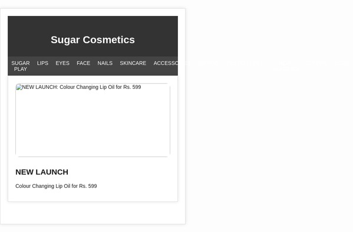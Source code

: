 <html lang="en">
<head>
    <meta charset="UTF-8">
    <meta name="viewport" content="width=device-width, initial-scale=1.0">
    <title>Sugar Cosmetics</title>
    <style>
        body {
            font-family: Arial, sans-serif;
            margin: 0;
            padding: 0;
        }
        .container {
            max-width: 1200px;
            margin: 40px auto;
            padding: 20px;
            background-color: white;
            border: 1px solid #ddd;
            box-shadow: 0 0 10px rgba(0, 0, 0, 0.1);
        }
        .header {
            background-color: #333;
            color: #fff;
            padding: 10px;
            text-align: center;
        }
        .nav {
            background-color: #444;
            padding: 10px;
            text-align: center;
        }
        .nav ul {
            list-style: none;
            margin: 0;
            padding: 0;
            display: flex;
            justify-content: space-between;
        }
        .nav li {
            margin-right: 20px;
        }
        .nav a {
            color: #fff;
            text-decoration: none;
        }
        .nav a:hover {
            color: #ccc;
        }
        .new-launch {
            background-color: #fff;
            padding: 20px;
            margin-bottom: 20px;
            border: 1px solid #ddd;
            box-shadow: 0 0 10px rgba(0, 0, 0, 0.1);
        }
        .new-launch img {
            width: 100%;
            height: 200px;
            object-fit: cover;
            border-radius: 10px;
        }
        .product {
            display: flex;
            flex-wrap: wrap;
            justify-content: space-between;
            margin-bottom: 20px;
        }
        .product-image {
            width: 40%;
            height: 200px;
            object-fit: cover;
            border-radius: 10px;
            margin-right: 20px;
        }
        .product-info {
            width: 60%;
            padding: 20px;
        }
        .product-info h1 {
            font-size: 24px;
            margin-bottom: 10px;
        }
        .product-info p {
            margin-bottom: 10px;
        }
        .product-info ul {
            list-style: none;
            margin: 0;
            padding: 0;
        }
        .product-info li {
            margin-bottom: 10px;
        }
        .product-info button {
            background-color: #333;
            color: #fff;
            border: none;
            padding: 10px 20px;
            font-size: 16px;
            cursor: pointer;
        }
        .product-info button:hover {
            background-color: #444;
        }
        .footer {
            background-color: #333;
            color: #fff;
            padding: 10px;
            text-align: center;
            clear: both;
        }
    </style>
</head>
<body>
    <div class="container">
        <div class="header">
            <h1>Sugar Cosmetics</h1>
        </div>
        <div class="nav">
            <ul>
                <li><a href="#">SUGAR PLAY</a></li>
                <li><a href="#">LIPS</a></li>
                <li><a href="#">EYES</a></li>
                <li><a href="#">FACE</a></li>
                <li><a href="#">NAILS</a></li>
                <li><a href="#">SKINCARE</a></li>
                <li><a href="#">ACCESSORIES</a></li>
                <li><a href="#">GIFTING</a></li>
                <li><a href="#">BESTSELLERS</a></li>
                <li><a href="#">NEW LAUNCHES</a></li>
                <li><a href="#">OFFERS</a></li>
                <li><a href="#">BLOG</a></li>
            </ul>
        </div>
        <div class="new-launch">
            <img src="https://cdn.shopify.com/s/files/1/0906/2558/products/KohlOfHonourIntenseKajal-1080x10804.jpg?v=1679673053" alt="NEW LAUNCH: Colour Changing Lip Oil for Rs. 599">
            <h2>NEW LAUNCH</h2>
            <p>Colour Changing Lip Oil for Rs. 599</p>
        </div>
        <div class="product">
            <img src="kohl-of-honour-intense-kajal.jpg" alt="
